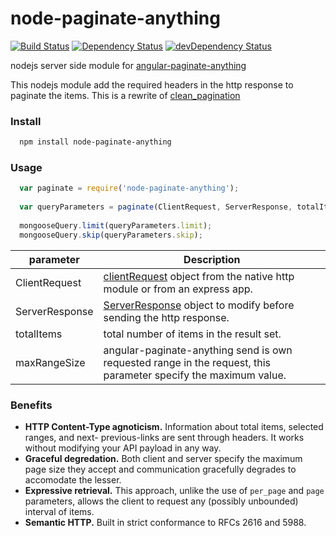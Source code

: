 node-paginate-anything
======================

[![Build Status](https://travis-ci.org/polo2ro/node-paginate-anything.svg?branch=master)](https://travis-ci.org/polo2ro/node-paginate-anything)
[![Dependency Status](https://david-dm.org/polo2ro/node-paginate-anything.svg)](https://david-dm.org/polo2ro/node-paginate-anything)
[![devDependency Status](https://david-dm.org/polo2ro/node-paginate-anything/dev-status.svg)](https://david-dm.org/polo2ro/node-paginate-anything#info=devDependencies)

nodejs server side module for [angular-paginate-anything](https://github.com/begriffs/angular-paginate-anything)

This nodejs module add the required headers in the http response to paginate the items. This is a rewrite of [clean_pagination](https://github.com/begriffs/clean_pagination)


### Install
```Bash
  npm install node-paginate-anything
```

### Usage

```JavaScript
  var paginate = require('node-paginate-anything');
  
  var queryParameters = paginate(ClientRequest, ServerResponse, totalItems, maxRangeSize);
  
  mongooseQuery.limit(queryParameters.limit);
  mongooseQuery.skip(queryParameters.skip);
```



parameter      | Description
---------------|---------------
ClientRequest  | [clientRequest](http://nodejs.org/api/http.html#http_class_http_clientrequest) object from the native http module or from an express app. 
ServerResponse | [ServerResponse](http://nodejs.org/api/http.html#http_class_http_serverresponse) object to modify before sending the http response.
totalItems     | total number of items in the result set.
maxRangeSize   | angular-paginate-anything send is own requested range in the request, this parameter specify the maximum value.


### Benefits

* **HTTP Content-Type agnoticism.** Information about total items,
  selected ranges, and next- previous-links are sent through headers.
  It works without modifying your API payload in any way.
* **Graceful degredation.** Both client and server specify the maximum
  page size they accept and communication gracefully degrades to
  accomodate the lesser.
* **Expressive retrieval.** This approach, unlike the use of `per_page` and
  `page` parameters, allows the client to request any (possibly unbounded)
  interval of items.
* **Semantic HTTP.** Built in strict conformance to RFCs 2616 and 5988.




